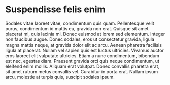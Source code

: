# Suspendisse felis enim

Sodales vitae laoreet vitae, condimentum quis quam. Pellentesque velit purus, condimentum id mattis eu, gravida non erat. Quisque sit amet placerat mi, quis lacinia mi. Donec euismod at lorem sed elementum. Integer non faucibus augue. Donec sodales, eros ut consectetur gravida, ligula magna mattis neque, at gravida dolor elit ac arcu. Aenean pharetra facilisis ligula at placerat. Nullam vel sapien quis est luctus ultricies. Vivamus auctor eros laoreet elit vulputate ultricies. Etiam a nunc condimentum, bibendum est nec, egestas diam. Praesent gravida orci quis neque condimentum, ut eleifend enim mollis. Aliquam erat volutpat. Donec convallis pharetra erat, sit amet rutrum metus convallis vel. Curabitur in porta erat. Nullam ipsum arcu, molestie at turpis quis, suscipit sodales ipsum.